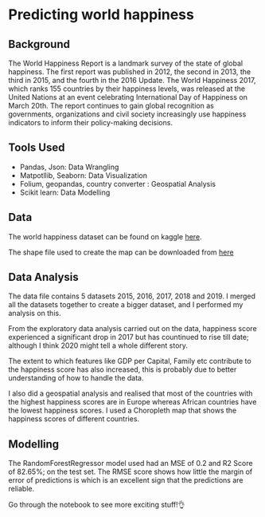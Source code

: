 # Predicting world happiness


## Background
The World Happiness Report is a landmark survey of the state of global happiness. The first report was published in 2012, the second in 2013, the third in 2015, and the fourth in the 2016 Update. The World Happiness 2017, which ranks 155 countries by their happiness levels, was released at the United Nations at an event celebrating International Day of Happiness on March 20th. The report continues to gain global recognition as governments, organizations and civil society increasingly use happiness indicators to inform their policy-making decisions. 

## Tools Used
- Pandas, Json: Data Wrangling
- Matpotllib, Seaborn: Data Visualization
- Folium, geopandas, country converter : Geospatial Analysis
- Scikit learn: Data Modelling


## Data
The world happiness dataset can be found on kaggle [here](https://www.kaggle.com/unsdsn/world-happiness).

The shape file used to create the map can be downloaded from [here](https://www.naturalearthdata.com/http//www.naturalearthdata.com/download/50m/cultural/ne_50m_admin_0_countries.zip)

## Data Analysis
The data file contains 5 datasets 2015, 2016, 2017, 2018 and 2019. I merged all the datasets together to create a bigger dataset, and I performed my analysis on this.

From the exploratory data analysis carried out on the data, happiness score experienced a significant drop in 2017 but has countinued to rise till date; although I think 2020 might tell a whole different story.

The extent to which features like GDP per Capital, Family etc contribute to the happiness score has also increased, this is probably due to better understanding of how to handle the data.

I also did a geospatial analysis and realised that most of the countries with the highest happiness scores are in Europe whereas African countries have the lowest happiness scores. I used a Choropleth map that shows the happiness scores of different countries.

## Modelling

The RandomForestRegressor model used had an MSE of 0.2 and R2 Score of 82.65%; on the test set. The RMSE score shows how little the margin of error of predictions is which is an excellent sign that the predictions are reliable.

Go through the notebook to see more exciting stuff!👌
